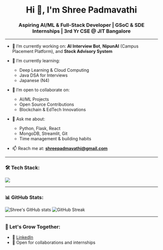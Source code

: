 <h1 align="center">Hi 👋, I'm Shree Padmavathi</h1>
<h3 align="center">Aspiring AI/ML & Full-Stack Developer | GSoC & SDE Internships | 3rd Yr CSE @ JIT Bangalore</h3>

---

- 🔭 I’m currently working on: **AI Interview Bot**, **NipunAI** (Campus Placement Platform), and **Stock Advisory System**

- 🌱 I’m currently learning: 
  - Deep Learning & Cloud Computing
  - Java DSA for Interviews
  - Japanese (N4)

- 👯 I’m open to collaborate on:
  - AI/ML Projects
  - Open Source Contributions
  - Blockchain & EdTech Innovations

- 💬 Ask me about:
  - Python, Flask, React
  - MongoDB, Streamlit, Git
  - Time management & building habits

- 📫 Reach me at: **shreepadmavathi@gmail.com**

---

### 🛠️ Tech Stack:
<p align="left">
  <img src="https://skillicons.dev/icons?i=python,java,js,react,flask,mongodb,html,css,bootstrap,git,github,figma" />
</p>

---

### 📊 GitHub Stats:
<p align="left">
  <img src="https://github-readme-stats.vercel.app/api?username=shreepadmavathi&show_icons=true&theme=radical" alt="Shree's GitHub stats" />
  <img src="https://github-readme-streak-stats.herokuapp.com?user=shreepadmavathi&theme=radical" alt="GitHub Streak" />
</p>

---

### 🌱 Let's Grow Together:
- 🔗 [LinkedIn](https://www.linkedin.com/in/shree-padmavathi-s-229486262)
- 💬 Open for collaborations and internships
